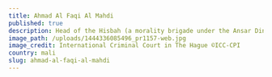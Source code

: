 ```yaml
---
title: Ahmad Al Faqi Al Mahdi
published: true
description: Head of the Hisbah (a morality brigade under the Ansar Dine and Al-Qaeda in the Islamic Maghreb (AQIM))
image_path: /uploads/1444336085496_pr1157-web.jpg
image_credit: International Criminal Court in The Hague ©ICC-CPI
country: mali
slug: ahmad-al-faqi-al-mahdi
---
```



